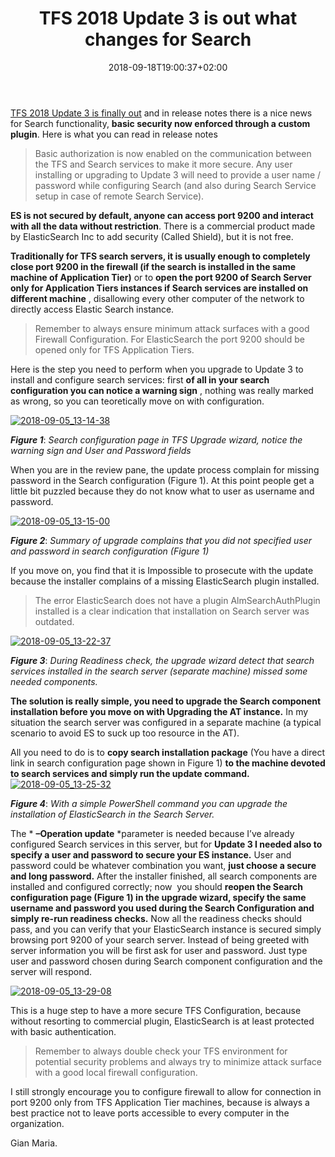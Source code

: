 ﻿---
title: "TFS 2018 Update 3 is out what changes for Search"
description: ""
date: 2018-09-18T19:00:37+02:00
draft: false
tags: [searching,Tfs]
categories: [Team Foundation Server]
---
[TFS 2018 Update 3 is finally out](https://docs.microsoft.com/en-us/visualstudio/releasenotes/tfs2018-update3) and in release notes there is a nice news for Search functionality, **basic security now enforced through a custom plugin**. Here is what you can read in release notes

> Basic authorization is now enabled on the communication between the TFS and Search services to make it more secure. Any user installing or upgrading to Update 3 will need to provide a user name / password while configuring Search (and also during Search Service setup in case of remote Search Service).

 **ES is not secured by default, anyone can access port 9200 and interact with all the data without restriction**. There is a commercial product made by ElasticSearch Inc to add security (Called Shield), but it is not free.

 **Traditionally for TFS search servers, it is usually enough to completely close port 9200 in the firewall (if the search is installed in the same machine of Application Tier)** or to  **open the port 9200 of Search Server only for Application Tiers instances if Search services are installed on different machine** , disallowing every other computer of the network to directly access Elastic Search instance.

> Remember to always ensure minimum attack surfaces with a good Firewall Configuration. For ElasticSearch the port 9200 should be opened only for TFS Application Tiers.

Here is the step you need to perform when you upgrade to Update 3 to install and configure search services: first  **of all in your search configuration you can notice a warning sign** , nothing was really marked as wrong, so you can teoretically move on with configuration.

[![2018-09-05_13-14-38](https://www.codewrecks.com/blog/wp-content/uploads/2018/09/2018-09-05_13-14-38_thumb.jpg "2018-09-05_13-14-38")](https://www.codewrecks.com/blog/wp-content/uploads/2018/09/2018-09-05_13-14-38.jpg)

 ***Figure 1***: *Search configuration page in TFS Upgrade wizard, notice the warning sign and User and Password fields*

When you are in the review pane, the update process complain for missing password in the Search configuration (Figure 1). At this point people get a little bit puzzled because they do not know what to user as username and password.

[![2018-09-05_13-15-00](https://www.codewrecks.com/blog/wp-content/uploads/2018/09/2018-09-05_13-15-00_thumb.jpg "2018-09-05_13-15-00")](https://www.codewrecks.com/blog/wp-content/uploads/2018/09/2018-09-05_13-15-00.jpg)

 ***Figure 2***: *Summary of upgrade complains that you did not specified user and password in search configuration (Figure 1)*

If you move on, you find that it is Impossible to prosecute with the update because the installer complains of a missing ElasticSearch plugin installed.

> The error ElasticSearch does not have a plugin AlmSearchAuthPlugin installed is a clear indication that installation on Search server was outdated.

[![2018-09-05_13-22-37](https://www.codewrecks.com/blog/wp-content/uploads/2018/09/2018-09-05_13-22-37_thumb.jpg "2018-09-05_13-22-37")](https://www.codewrecks.com/blog/wp-content/uploads/2018/09/2018-09-05_13-22-37.jpg)

 ***Figure 3***: *During Readiness check, the upgrade wizard detect that search services installed in the search server (separate machine) missed some needed components.*

 **The solution is really simple, you need to upgrade the Search component installation before you move on with Upgrading the AT instance.** In my situation the search server was configured in a separate machine (a typical scenario to avoid ES to suck up too resource in the AT).

All you need to do is to **copy search installation package** (You have a direct link in search configuration page shown in Figure 1)  **to the machine devoted to search services and simply run the update command.** [![2018-09-05_13-25-32](https://www.codewrecks.com/blog/wp-content/uploads/2018/09/2018-09-05_13-25-32_thumb.jpg "2018-09-05_13-25-32")](https://www.codewrecks.com/blog/wp-content/uploads/2018/09/2018-09-05_13-25-32.jpg)

 ***Figure 4***: *With a simple PowerShell command you can upgrade the installation of ElasticSearch in the Search Server.*

The * **–Operation update** *parameter is needed because I’ve already configured Search services in this server, but for  **Update 3 I needed also to specify a user and password to secure your ES instance.** User and password could be whatever combination you want,  **just choose a secure and long password.** After the installer finished, all search components are installed and configured correctly; now  you should  **reopen the Search configuration page (Figure 1) in the upgrade wizard, specify the same username and password you used during the Search Configuration and simply re-run readiness checks.** Now all the readiness checks should pass, and you can verify that your ElasticSearch instance is secured simply browsing port 9200 of your search server. Instead of being greeted with server information you will be first ask for user and password. Just type user and password chosen during Search component configuration and the server will respond.

[![2018-09-05_13-29-08](https://www.codewrecks.com/blog/wp-content/uploads/2018/09/2018-09-05_13-29-08_thumb.jpg "2018-09-05_13-29-08")](https://www.codewrecks.com/blog/wp-content/uploads/2018/09/2018-09-05_13-29-08.jpg)

This is a huge step to have a more secure TFS Configuration, because without resorting to commercial plugin, ElasticSearch is at least protected with basic authentication.

> Remember to always double check your TFS environment for potential security problems and always try to minimize attack surface with a good local firewall configuration.

I still strongly encourage you to configure firewall to allow for connection in port 9200 only from TFS Application Tier machines, because is always a best practice not to leave ports accessible to every computer in the organization.

Gian Maria.
